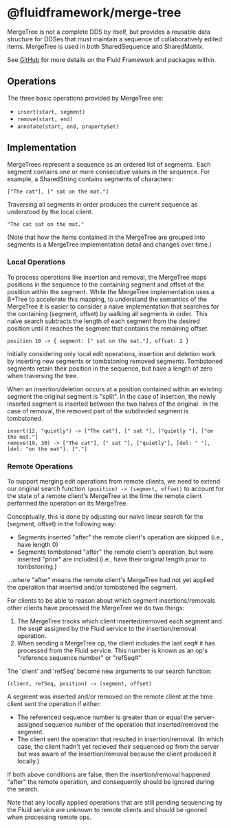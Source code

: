 # @fluidframework/merge-tree

MergeTree is not a complete DDS by itself, but provides a reusable data structure for DDSes that must maintain a
sequence of collaboratively edited items.  MergeTree is used in both SharedSequence and SharedMatrix.

See [GitHub](https://github.com/microsoft/FluidFramework) for more details on the Fluid Framework and packages within.

## Operations

The three basic operations provided by MergeTree are:

* `insert(start, segment)`
* `remove(start, end)`
* `annotate(start, end, propertySet)`

## Implementation

MergeTrees represent a sequence as an ordered list of segments.  Each segment contains one or more consecutive values in
the sequence.  For example, a SharedString contains segments of characters:

```
["The cat"], [" sat on the mat."]
```

Traversing all segments in order produces the current sequence as understood by the local client.

```
"The cat sat on the mat."
```

(Note that how the items contained in the MergeTree are grouped into segments is a MergeTree implementation detail and
changes over time.)

### Local Operations

To process operations like insertion and removal, the MergeTree maps positions in the sequence to the containing segment
and offset of the position within the segment.  While the MergeTree implementation uses a B+Tree to accelerate this
mapping, to understand the semantics of the MergeTree it is easier to consider a naive implementation that searches
for the containing (segment, offset) by walking all segments in order.  This naïve search subtracts the length of each
segment from the desired position until it reaches the segment that contains the remaining offset.

```
position 10 -> { segment: [" sat on the mat."], offset: 2 }
```

Initially considering only local edit operations, insertion and deletion work by inserting new segments or tombstoning
removed segments. Tombstoned segments retain their position in the sequence, but have a length of zero when traversing
the tree.

When an insertion/deletion occurs at a position contained within an existing segment the original segment is "split".
In the case of insertion, the newly inserted segment is inserted between the two halves of the original.  In the case of
removal, the removed part of the subdivided segment is tombstoned.

```
insert(12, "quietly") -> ["The cat"], [" sat "], ["quietly "], ["on the mat."]
remove(19, 30) -> ["The cat"], [" sat "], ["quietly"], [del: " "], [del: "on the mat"], ["."]
```

### Remote Operations

To support merging edit operations from remote clients, we need to extend our original search function
`(position) -> (segment, offset)` to account for the state of a remote client's MergeTree at the time the
remote client performed the operation on its MergeTree.

Conceptually, this is done by adjusting our naive linear search for the (segment, offset) in the following way:

* Segments inserted "after" the remote client's operation are skipped (i.e., have length 0)
* Segments tombstoned "after" the remote client's operation, but were inserted "prior" are included
  (i.e., have their original length prior to tombstoning.)

...where "after" means the remote client's MergeTree had not yet applied the operation that inserted and/or
tombstoned the segment.

For clients to be able to reason about which segment insertions/removals other clients have processed the
MergeTree we do two things:

1. The MergeTree tracks which client inserted/removed each segment and the seq# assigned by the Fluid service to the
   insertion/removal operation.
2. When sending a MergeTree op, the client includes the last seq# it has processed from the Fluid service.  This number
   is known as an op's "reference sequence number" or "refSeq#"

The 'client' and 'refSeq' become new arguments to our search function:

```
(client, refSeq, position) -> (segment, offset)
```

A segment was inserted and/or removed on the remote client at the time client sent the operation if either:

* The referenced sequence number is greater than or equal the server-assigned sequence number of the operation
  that inserted/removed the segment.
* The client sent the operation that resulted in insertion/removal. (In which case, the client hadn't yet recieved
  their sequenced op from the server but was aware of the insertion/removal because the client produced it locally.)

If both above conditions are false, then the insertion/removal happened "after" the remote operation, and
consequently should be ignored during the search.

Note that any locally applied operations that are still pending sequencing by the Fluid service are unknown to
remote clients and should be ignored when processing remote ops.
